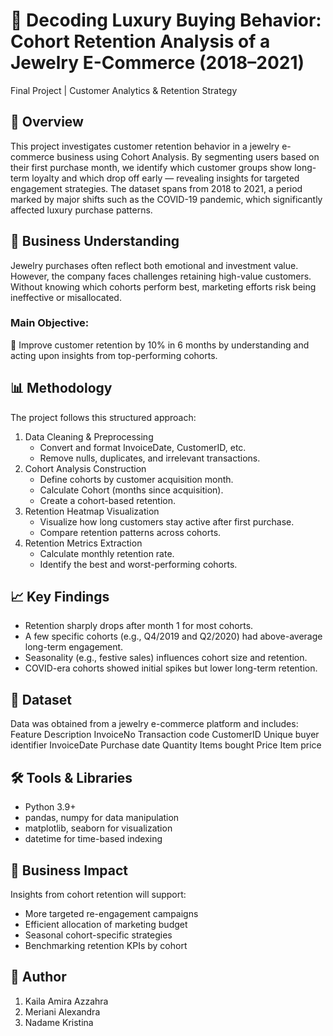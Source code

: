 # 💎 Decoding Luxury Buying Behavior: Cohort Retention Analysis of a Jewelry E-Commerce (2018–2021)
Final Project | Customer Analytics & Retention Strategy

## 📌 Overview
This project investigates customer retention behavior in a jewelry e-commerce business using Cohort Analysis. By segmenting users based on their first purchase month, we identify which customer groups show long-term loyalty and which drop off early — revealing insights for targeted engagement strategies.
The dataset spans from 2018 to 2021, a period marked by major shifts such as the COVID-19 pandemic, which significantly affected luxury purchase patterns.

## 🧠 Business Understanding
Jewelry purchases often reflect both emotional and investment value. However, the company faces challenges retaining high-value customers. Without knowing which cohorts perform best, marketing efforts risk being ineffective or misallocated.

### Main Objective: 
🎯 Improve customer retention by 10% in 6 months by understanding and acting upon insights from top-performing cohorts.

## 📊 Methodology
The project follows this structured approach:
1. Data Cleaning & Preprocessing
    * Convert and format InvoiceDate, CustomerID, etc.
    * Remove nulls, duplicates, and irrelevant transactions.
2. Cohort Analysis Construction
    * Define cohorts by customer acquisition month.
    * Calculate Cohort (months since acquisition).
    * Create a cohort-based retention.
3. Retention Heatmap Visualization
    * Visualize how long customers stay active after first purchase.
    * Compare retention patterns across cohorts.
4. Retention Metrics Extraction
    * Calculate monthly retention rate.
    * Identify the best and worst-performing cohorts.

## 📈 Key Findings
* Retention sharply drops after month 1 for most cohorts.
* A few specific cohorts (e.g., Q4/2019 and Q2/2020) had above-average long-term engagement.
* Seasonality (e.g., festive sales) influences cohort size and retention.
* COVID-era cohorts showed initial spikes but lower long-term retention.

## 📂 Dataset
Data was obtained from a jewelry e-commerce platform and includes:
Feature	Description
InvoiceNo	Transaction code
CustomerID	Unique buyer identifier
InvoiceDate	Purchase date
Quantity	Items bought
Price	Item price

## 🛠️ Tools & Libraries
* Python 3.9+
* pandas, numpy for data manipulation
* matplotlib, seaborn for visualization
* datetime for time-based indexing


## 📌 Business Impact
Insights from cohort retention will support:
* More targeted re-engagement campaigns
* Efficient allocation of marketing budget
* Seasonal cohort-specific strategies
* Benchmarking retention KPIs by cohort

## 👤 Author
1. Kaila Amira Azzahra
2. Meriani Alexandra
3. Nadame Kristina
